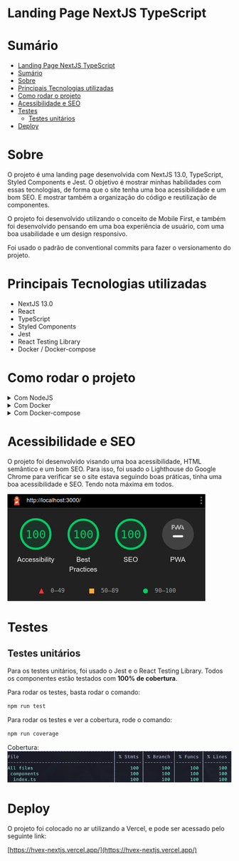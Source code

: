 # Landing Page NextJS TypeScript

# Sumário
- [Landing Page NextJS TypeScript](#landing-page-nextjs-typescript)
- [Sumário](#sumário)
- [Sobre](#sobre)
- [Principais Tecnologias utilizadas](#principais-tecnologias-utilizadas)
- [Como rodar o projeto](#como-rodar-o-projeto)
- [Acessibilidade e SEO](#acessibilidade-e-seo)
- [Testes](#testes)
  - [Testes unitários](#testes-unitários)
- [Deploy](#deploy)

# Sobre
O projeto é uma landing page desenvolvida com NextJS 13.0, TypeScript, Styled Components e Jest. O objetivo é mostrar minhas habilidades com essas tecnologias, de forma que o site tenha uma boa acessibilidade e um bom SEO. E mostrar também a organização do código e reutilização de componentes.

O projeto foi desenvolvido utilizando o conceito de Mobile First, e também foi desenvolvido pensando em uma boa experiência de usuário, com uma boa usabilidade e um design responsivo.

Foi usado o padrão de conventional commits para fazer o versionamento do projeto.

# Principais Tecnologias utilizadas
  - NextJS 13.0
  - React
  - TypeScript
  - Styled Components
  - Jest
  - React Testing Library
  - Docker / Docker-compose

# Como rodar o projeto

<details>
  <summary>Com NodeJS</summary>

  Pré-requisitos:
  - NodeJS
  - Npm ou Yarn
  - Git

  1. Clone o repositório:
   
  ```bash
  git clone git@github.com:Brendon-Lopes/nextjs-typescript.git
  ```

  2. Acesse a pasta do projeto:
  ```bash
  cd nextjs-typescript
  ```

  3. Instale as dependências:
  ```bash
  npm install
  ```

  4. Rode o projeto:
  ```bash
  npm run dev
  ```

  4. Acesse o projeto:
  [http://localhost:3000](http://localhost:3000)
</details>

<details>
  <summary>Com Docker</summary>

  Pré-requisitos:
  - Git
  - Docker

  1. Clone o repositório:
   
  ```bash
  git clone git@github.com:Brendon-Lopes/nextjs-typescript.git
  ```

  2. Acesse a pasta do projeto:
  ```bash
  cd nextjs-typescript
  ```

  3. Build do projeto:
  ```bash
  docker build -t nextjs-typescript .
  ```

  4. Rode o projeto:
  ```bash
  docker run -d -p 3000:3000 nextjs-typescript
  ```

  5. Acesse o projeto:
  [http://localhost:3000](http://localhost:3000)

  6. Para parar o projeto:
  ```bash
  docker stop <container_id>
  ```
</details>

<details>
  <summary>Com Docker-compose</summary>

  Pré-requisitos:
  - Git
  - Docker
  - Docker-compose

  1. Clone o repositório:
   
  ```bash
  git clone git@github.com:Brendon-Lopes/nextjs-typescript.git
  ```

  2. Acesse a pasta do projeto:
  ```bash
  cd nextjs-typescript
  ```

  3. Rode o projeto:
  ```bash
  docker-compose up -d
  ```

  4. Acesse o projeto:
  [http://localhost:3000](http://localhost:3000)

  5. Para parar o projeto:
  ```bash
  docker-compose down
  ```
</details>

# Acessibilidade e SEO
O projeto foi desenvolvido visando uma boa acessibilidade, HTML semântico e um bom SEO. Para isso, foi usado o Lighthouse do Google Chrome para verificar se o site estava seguindo boas práticas, tinha uma boa acessibilidade e SEO. Tendo nota máxima em todos.

![Lighthouse](./readme_assets/lighthouse_score.png)

# Testes
## Testes unitários
Para os testes unitários, foi usado o Jest e o React Testing Library. Todos os componentes estão testados com <strong>100% de cobertura</strong>.

Para rodar os testes, basta rodar o comando:
```bash
npm run test
```

Para rodar os testes e ver a cobertura, rode o comando:
```bash
npm run coverage
```

Cobertura:
![Cobertura](./readme_assets/test_coverage.png)

# Deploy
O projeto foi colocado no ar utilizando a Vercel, e pode ser acessado pelo seguinte link:

[https://hvex-nextjs.vercel.app/](https://hvex-nextjs.vercel.app/)

